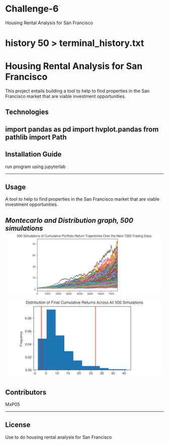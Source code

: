 # Challenge-6
Housing Rental Analysis for San Francisco
# history 50 > terminal_history.txt

# Housing Rental Analysis for San Francisco
This project entails building a tool to help to find properties in the San Francisco market that are viable investment opportunities.

## Technologies

import pandas as pd
import hvplot.pandas
from pathlib import Path
---

## Installation Guide
run program using jupyterlab

---

## Usage
A tool to help to find properties in the San Francisco market that are viable investment opportunities.

*Montecarlo and Distribution graph, 500 simulations*
![MC line graph- 500 SIM](https://github.com/MxP05/Challenge-5/blob/main/Images/5-4-monte-carlo-line-plot.png?raw=true)
![Distribution graph final Cumulative return- 500 SIM](https://github.com/MxP05/Challenge-5/blob/main/Images/5-4-monte-carlo-histogram.png?raw=truee)
---

## Contributors

MxP05

---

## License
Use to do housing rental analysis for San Francisco